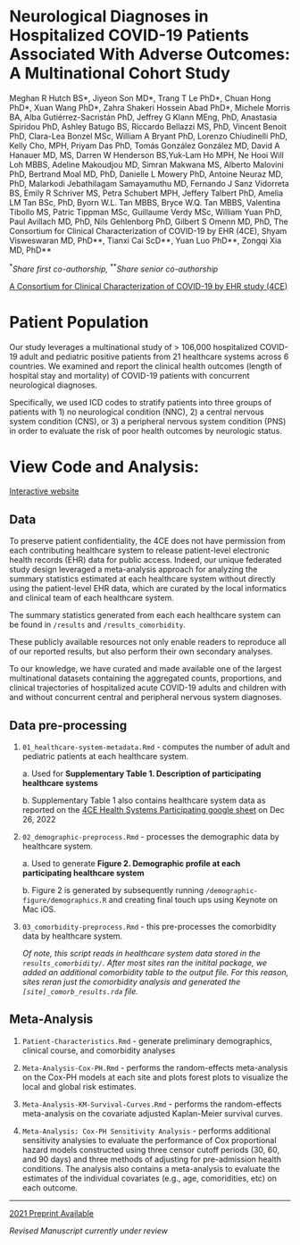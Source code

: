 # Neurological Diagnoses in Hospitalized COVID-19 Patients Associated With Adverse Outcomes: A Multinational Cohort Study

Meghan R Hutch BS\*, Jiyeon Son MD\*, Trang T Le PhD\*, Chuan Hong PhD\*, Xuan Wang PhD\*, Zahra Shakeri Hossein Abad PhD\*, Michele Morris BA, Alba Gutiérrez-Sacristán PhD, Jeffrey G Klann MEng, PhD, Anastasia Spiridou PhD, Ashley Batugo BS, Riccardo Bellazzi MS, PhD, Vincent Benoit PhD, Clara-Lea Bonzel MSc, William A Bryant PhD, Lorenzo Chiudinelli PhD, Kelly Cho, MPH, Priyam Das PhD, Tomás González González MD, David A Hanauer MD, MS, Darren W Henderson BS,Yuk-Lam Ho MPH, Ne Hooi Will Loh MBBS, Adeline Makoudjou MD, Simran Makwana MS, Alberto Malovini PhD, Bertrand Moal MD, PhD, Danielle L Mowery PhD, Antoine Neuraz MD, PhD, Malarkodi Jebathilagam Samayamuthu MD, Fernando J Sanz Vidorreta BS, Emily R Schriver MS, Petra Schubert MPH, Jeffery Talbert PhD, Amelia LM Tan BSc, PhD, Byorn W.L. Tan MBBS, Bryce W.Q. Tan MBBS, Valentina Tibollo MS, Patric Tippman MSc, Guillaume Verdy MSc, William Yuan PhD, Paul Avillach MD, PhD, Nils Gehlenborg PhD, Gilbert S Omenn MD, PhD, The Consortium for Clinical Characterization of COVID-19 by EHR (4CE), Shyam Visweswaran MD, PhD\*\*, Tianxi Cai ScD\*\*, Yuan Luo PhD\*\*, Zongqi Xia MD, PhD\*\*

$^{*}$*Share first co-authorship,* $^{**}$*Share senior co-authorship*

[A Consortium for Clinical Characterization of COVID-19 by EHR study (4CE)](https://covidclinical.net/)

# **Patient Population**

Our study leverages a multinational study of \> 106,000 hospitalized COVID-19 adult and pediatric positive patients from 21 healthcare systems across 6 countries. We examined and report the clinical health outcomes (length of hospital stay and mortality) of COVID-19 patients with concurrent neurological diagnoses.

Specifically, we used ICD codes to stratify patients into three groups of patients with 1) no neurological condition (NNC), 2) a central nervous system condition (CNS), or 3) a peripheral nervous system condition (PNS) in order to evaluate the risk of poor health outcomes by neurologic status.

# **View Code and Analysis:**

[Interactive website](https://covidclinical.github.io/Phase2.1NeuroAnalysis/)

## **Data**

To preserve patient confidentiality, the 4CE does not have permission from each contributing healthcare system to release patient-level electronic health records (EHR) data for public access. Indeed, our unique federated study design leveraged a meta-analysis approach for analyzing the summary statistics estimated at each healthcare system without directly using the patient-level EHR data, which are curated by the local informatics and clinical team of each healthcare system.

The summary statistics generated from each each healthcare system can be found in `/results` and `/results_comorbidity`.

These publicly available resources not only enable readers to reproduce all of our reported results, but also perform their own secondary analyses.

To our knowledge, we have curated and made available one of the largest multinational datasets containing the aggregated counts, proportions, and clinical trajectories of hospitalized acute COVID-19 adults and children with and without concurrent central and peripheral nervous system diagnoses.

## **Data pre-processing**

1.  `01_healthcare-system-metadata.Rmd` - computes the number of adult and pediatric patients at each healthcare system.

    a\. Used for **Supplementary Table 1. Description of participating healthcare systems**

    b\. Supplementary Table 1 also contains healthcare system data as reported on the [4CE Health Systems Participating google sheet](https://docs.google.com/spreadsheets/d/1Xl9juDBXt86P3xQtsoTaBl2zPl1BIiAG9DI3Rotyqp8/edit#gid=212461777) on Dec 26, 2022

2.  `02_demographic-preprocess.Rmd` - processes the demographic data by healthcare system.

    a\. Used to generate **Figure 2. Demographic profile at each participating healthcare system**

    b\. Figure 2 is generated by subsequently running `/demographic-figure/demographics.R` and creating final touch ups using Keynote on Mac iOS.

3.  `03_comorbidity-preprocess.Rmd` - this pre-processes the comorbidity data by healthcare system.

    *Of note, this script reads in healthcare system data stored in the `results_comorbidity/`. After most sites ran the initital package, we added an additional comorbidity table to the output file. For this reason, sites reran just the comorbidity analysis and generated the `[site]_comorb_results.rda` file.*

## **Meta-Analysis**

1.  `Patient-Characteristics.Rmd` - generate preliminary demographics, clinical course, and comorbidity analyses

2.  `Meta-Analysis-Cox-PH.Rmd` - performs the random-effects meta-analysis on the Cox-PH models at each site and plots forest plots to visualize the local and global risk estimates.

3.  `Meta-Analysis-KM-Survival-Curves.Rmd` - performs the random-effects meta-analysis on the covariate adjusted Kaplan-Meier survival curves.

4.  `Meta-Analysis: Cox-PH Sensitivity Analysis` - performs additional sensitivity analysies to evaluate the performance of Cox proportional hazard models constructed using three censor cutoff periods (30, 60, and 90 days) and three methods of adjusting for pre-admission health conditions. The analysis also contains a meta-analysis to evaluate the estimates of the individual covariates (e.g., age, comoridities, etc) on each outcome.

------------------------------------------------------------------------

[2021 Preprint Available](https://papers.ssrn.com/sol3/papers.cfm?abstract_id=4057133)

*Revised Manuscript currently under review*
